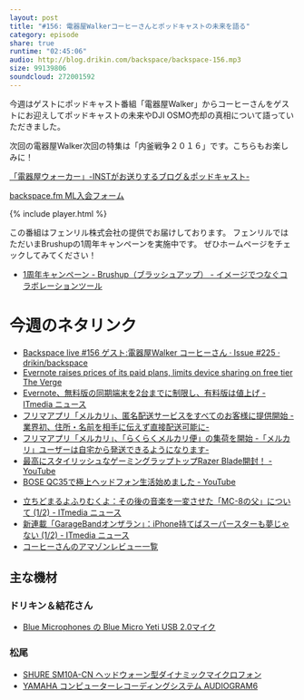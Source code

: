```yaml
---
layout: post
title: "#156: 電器屋Walkerコーヒーさんとポッドキャストの未来を語る"
category: episode
share: true
runtime: "02:45:06"
audio: http://blog.drikin.com/backspace/backspace-156.mp3
size: 99139806
soundcloud: 272001592
---
```


今週はゲストにポッドキャスト番組「電器屋Walker」からコーヒーさんをゲストにお迎えしてポッドキャストの未来やDJI OSMO売却の真相について語っていただきました。

次回の電器屋Walker次回の特集は「内釜戦争２０１６」です。こちらもお楽しみに！

[「電器屋ウォーカー」-INSTがお送りするブログ＆ポッドキャスト-](http://www.inst-web.com/denkiya_blog/)

[backspace.fm ML入会フォーム](http://backspace.us11.list-manage.com/subscribe?u=09c933bd3997c1d16dbed156a&id=84b6529b91)

{% include player.html %}

この番組はフェンリル株式会社の提供でお届けしております。
フェンリルではただいまBrushupの1周年キャンペーンを実施中です。
ぜひホームページをチェックしてみてください！

- [1周年キャンペーン - Brushup（ブラッシュアップ） - イメージでつなぐコラボレーションツール](https://www.brushup.net/1st.html)

# 今週のネタリンク

* [Backspace live #156 ゲスト:電器屋Walker コーヒーさん · Issue #225 · drikin/backspace](https://github.com/drikin/backspace/issues/225)
* [Evernote raises prices of its paid plans, limits device sharing on free tier  The Verge](http://www.theverge.com/2016/6/28/12052056/evernote-price-changes-basic-plus-premium)
* [Evernote、無料版の同期端末を2台までに制限し、有料版は値上げ - ITmedia ニュース](http://www.itmedia.co.jp/news/articles/1606/29/news066.html)
* [フリマアプリ「メルカリ」、匿名配送サービスをすべてのお客様に提供開始 -業界初、住所・名前を相手に伝えず直接配送可能に-](https://www.mercari.com/jp/info/20160118_tokumei/)
* [フリマアプリ「メルカリ」、「らくらくメルカリ便」の集荷を開始 -「メルカリ」ユーザーは自宅から発送できるようになります-](https://www.mercari.com/jp/info/20160620_pickup/)
* [最高にスタイリッシュなゲーミングラップトップRazer Blade開封！ - YouTube](https://www.youtube.com/watch?v=gtxu2KMLqn0&feature=youtu.be)
* [BOSE QC35で極上ヘッドフォン生活始めました - YouTube](https://www.youtube.com/watch?v=yDEBsPiqyVM&feature=youtu.be)
- [立ちどまるよふりむくよ：その後の音楽を一変させた「MC-8の父」について (1/2) - ITmedia ニュース](http://www.itmedia.co.jp/news/articles/1607/01/news090.html)
- [新連載「GarageBandオンザラン」：iPhone持てばスーパースターも夢じゃない (1/2) - ITmedia ニュース](http://www.itmedia.co.jp/news/articles/1607/03/news016.html)
- [コーヒーさんのアマゾンレビュー一覧](https://www.amazon.co.jp/gp/profile/AKIFFWWI295X?ie=UTF8&ref_=sv_ys_3)

## 主な機材

### ドリキン＆結花さん
* [Blue Microphones の Blue Micro Yeti USB 2.0マイク](http://amzn.to/1QWLhTS)

### 松尾
* [SHURE  SM10A-CN ヘッドウォーン型ダイナミックマイクロフォン](http://amzn.to/1LXIGkV) 
* [YAMAHA コンピューターレコーディングシステム AUDIOGRAM6](http://amzn.to/1Rsyq5W)
